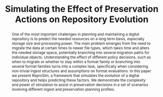 ---
abstract: One of the most important challenges in planning and maintaining a digital
  repository is to predict the needed resources on a long term basis, especially storage
  size and processing power. The main problem emerges from the need to migrate the
  data at certain times to newer file types, which takes time and alters the needed
  storage space, potentially branching into several migration paths for individual
  objects. Understanding the effect of different policy decisions, such as when to
  migrate or whether to stay within a format family or branching into several format
  families turns into a complex task, specifically when considering non-trivial ingest
  structures and assumptions on format evaluations. In this paper we present ReproSim,
  a framework that simulates the evolution of a digital repository and helps predicting
  these factors. We demonstrate the complexity and power of simulation to assist in
  preservation decisions in a set of scenarios involving different ingest and preservation
  planning profiles.
creators:
- Weihs, Christian
- Rauber, Andreas
date: null
document_url: https://services.phaidra.univie.ac.at/api/object/o:294237/download
grand_parent: iPRES
institutions: []
keywords:
- singapore
landing_page_url: https://phaidra.univie.ac.at/o:294237
language: eng
layout: publication
license: CC BY-SA 3.0 AT
notes_url: null
parent: iPRES 2011
publication_type: paper
size: 986584
slides_url: null
source_name: iPRES
title: Simulating the Effect of Preservation Actions on Repository Evolution
year: 2011
---
